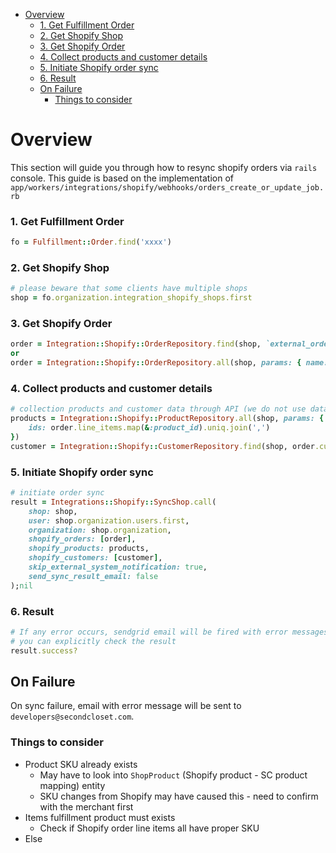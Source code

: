 - [Overview](#overview)
    + [1. Get Fulfillment Order](#1-get-fulfillment-order)
    + [2. Get Shopify Shop](#2-get-shopify-shop)
    + [3. Get Shopify Order](#3-get-shopify-order)
    + [4. Collect products and customer details](#4-collect-products-and-customer-details)
    + [5. Initiate Shopify order sync](#5-initiate-shopify-order-sync)
    + [6. Result](#6-result)
  * [On Failure](#on-failure)
    + [Things to consider](#things-to-consider)

# Overview
This section will guide you through how to resync shopify orders via `rails` console. This guide is based on the implementation of `app/workers/integrations/shopify/webhooks/orders_create_or_update_job.rb`

### 1. Get Fulfillment Order
```ruby
fo = Fulfillment::Order.find('xxxx')
```
### 2. Get Shopify Shop
```ruby
# please beware that some clients have multiple shops
shop = fo.organization.integration_shopify_shops.first
```

### 3. Get Shopify Order
```ruby
order = Integration::Shopify::OrderRepository.find(shop, `external_order_id`)
or
order = Integration::Shopify::OrderRepository.all(shop, params: { name: `external_order_number`, status: :any })
```

### 4. Collect products and customer details
```ruby
# collection products and customer data through API (we do not use data from webhook)
products = Integration::Shopify::ProductRepository.all(shop, params: {
    ids: order.line_items.map(&:product_id).uniq.join(',')
})
customer = Integration::Shopify::CustomerRepository.find(shop, order.customer.id)
```

### 5. Initiate Shopify order sync
```ruby
# initiate order sync
result = Integrations::Shopify::SyncShop.call(
    shop: shop,
    user: shop.organization.users.first,
    organization: shop.organization,
    shopify_orders: [order],
    shopify_products: products,
    shopify_customers: [customer],
    skip_external_system_notification: true,
    send_sync_result_email: false
);nil
```

### 6. Result
```ruby
# If any error occurs, sendgrid email will be fired with error messages
# you can explicitly check the result
result.success?
```

## On Failure

On sync failure, email with error message will be sent to `developers@secondcloset.com`.

### Things to consider
- Product SKU already exists
  * May have to look into `ShopProduct` (Shopify product - SC product mapping) entity
  * SKU changes from Shopify may have caused this - need to confirm with the merchant first
- Items fulfillment product must exists
  * Check if Shopify order line items all have proper SKU
- Else